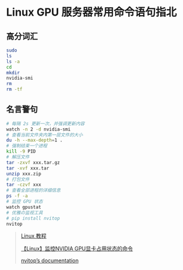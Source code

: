 # Linux GPU 服务器常用命令语句指北

## 高分词汇

```bash
sudo
ls
ls -a
cd
mkdir
nvidia-smi
rm
rm -tf
```

## 名言警句

```bash
# 每隔 2s 更新一次，并强调更新内容
watch -n 2 -d nvidia-smi
# 查看当前文件夹内第一层文件的大小
du -h --max-depth=1 .
# 强制结束一个进程
kill -9 PID
# 解压文件
tar -zxvf xxx.tar.gz
tar -xvf xxx.tar
unzip xxx.zip
# 打包文件
tar -czvf xxx
# 查看全部进程的详细信息
ps -f -a
# 监控 GPU 状态
watch gpustat
# 优雅の监视工具
# pip install nvitop
nvitop
```

> [Linux 教程](https://www.runoob.com/linux/linux-tutorial.html)
>
> [【Linux】监控NVIDIA GPU显卡占用状态的命令](https://blog.csdn.net/wzk4869/article/details/139072182)
>
> [nvitop’s documentation](https://nvitop.readthedocs.io/en/latest/)
